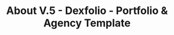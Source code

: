 ---
layout: "about-5"
title: "About V.5 - Dexfolio - Portfolio & Agency Template"
permalink: /about-5/
group: "About"

############################ Breadcrumb ##################################
breadcrumb:
  title: "Who"
  title_2: "We Are"
  text: "About"

############################ About ##################################
about:
  title: "We a’re <strong>Dexfolio</strong> Photo Gra<strong>phy</strong>"
  text: "We truly believe Augustine’s words are disc and if you look business ma many people in resources into the advertising the world."
  text_2: "Many small businesses don’t get advertising due to availability of very little resources the design & development. All the rumors have finally died down and many skeptics have tightened thei, iPod does support video format now on generation. While the iPod is not the first to come up this, it has certainly made its stature greatest in the market and can be dubbed as the best."
  text_3: "With its popularity and iconesque standing, the has made sharing videos easier, different for your music, your notes, your photos and your videos. You can have the standard where every other multimedia players are gauged to and not need, you can convert your videos into the supported format so upload and watch it in your iPod video. All it takes is a special software."
  name: "Dexfolio"
  image: "/assets/images/about/about_img_12.jpg"
  title_2: "Our Mission"
  text_4: "Many small businesses don’t get advertising due to availability of very little resources the design & development. All the rumors have finally died down and many skeptics have tightened thei, iPod does support video generation. While the iPod is not the first to come up this, it has certainly made its stature and now greatest investor investing greatest in the market and can be dubbed as the best. Very little resources the design & development. All the rumors have finally died down and many skeptics have support."
  title_3: "Our Expertise"
  list:
    - item: "- Product Photography"
      id: "tab_product"
      image: "/assets/images/about/about_img_13.jpg"
    - item: "- Sports Photography"
      id: "tab_pports"
      image: "/assets/images/about/about_img_13.jpg"
    - item: "- Wedding Photography"
      id: "tab_pedding"
      image: "/assets/images/about/about_img_13.jpg"
    - item: "- Fashion Photography"
      id: "tab_pashion"
      image: "/assets/images/about/about_img_13.jpg"
    - item: "- Travel Photography"
      id: "tab_pravel"
      image: "/assets/images/about/about_img_13.jpg"
    - item: "- Wildlife Photography"
      id: "tab_pildlife"
      image: "/assets/images/about/about_img_13.jpg"
  title_4: "Award Winning</span> <strong>Photography</strong> Studio"
  text_5: "Today, many people rely on computers to do homework, work, and create store useful information. Therefore it iportant for the information on the computer to be stored and properly it is extremely important."
  text_6: "There is no denying the fact that the success of an advertisement lies mostly in the headline. The headline should attract the reader and make him read the rest of the advertisement. The headline should be simply catchy and various key points should be embedded when deciding on the headline for the ad. The headline should catch attention of the eye at the first glance. Words in headlines should act as tags for the advertisement. It should say it all about the content that follows. If a company is selling reasonably priced furniture, the headline of their advertisement should be ‘Durable furniture for less price’. This headline will attract the right customers who are on a look out for durable furniture as well as low cost furniture. If the customers to be reached belong to a category that are interested in decorating their house with beautiful furniture and aren’t concerned about the price to get the right look, then the headline can be ‘Change how your house looks by our oriental furniture’. Anything other than the prospects should not be included in the headline. If both men and women can use a product, both of them should be referred to in the title, missing out even one of the category is like losing a huge number of potential customers."
  image_2: "/assets/images/about/about_img_14.jpg"
  image_3: "/assets/images/about/about_img_15.jpg"
  image_4: "/assets/images/about/about_img_16.jpg"
  text_7: "There is no denying the fact that the success of an advertisement lies mostly in the headline. The headline should attract the reader and make him read the rest of the advertisement. The headline should be simply catchy and various key points should be embedded when deciding on the headline for the ad. The headline should catch attention of the eye at the first glance. Words in headlines should act as tags for the advertisement. It should say it all about the content that follows. If a company is selling reasonably priced furniture, the headline of their advertisement should be ‘Durable furniture for less price’. This headline will attract the right customers who are on a look out for durable furniture as well as low cost furniture. If the customers to be reached belong to a category that are interested in decorating their house with beautiful furniture and aren’t concerned about the price to get the right look, then the headline can be ‘Change how your house looks by our oriental furniture’. Anything other than the prospects should not be included in the headline. If both men and women can use a product, both of them should be referred to in the title, missing out even one of the category is like losing a huge number of potential customers."


############################ Sidebar ##################################
sidebar:
  title: "The standard chunk of Lorem Ipsum used"
  description: "There are many variations of passages of Lorem Ipsum available, but the majority have suffered alteration in some form, by injected humour, or randomised words which don't look even slightly believable."
  button:
    link: "/about"
    label: "Learn More"

############################ Skill ##################################
skill:
  image: "assets/images/about/about_img_5.jpg"
  skillset:
    - label: "UI/UX DESIGN"
      number: "84"
    - label: "ILLUSTRATION"
      number: "80"
    - label: "GRAPHIC DESIGN"
      number: "75"
    - label: "PRODUCT DESIGN"
      number: "90"

############################ Client ##################################
client:
  title: "Our"
  title_strong: "Clients"
  client_list:
    - name: "image_not_found"
      image: "/assets/images/client/client_logo_17.png"
      url: "#!"
    - name: "image_not_found"
      image: "/assets/images/client/client_logo_18.png"
      url: "#!"
    - name: "image_not_found"
      image: "/assets/images/client/client_logo_19.png"
      url: "#!"
    - name: "image_not_found"
      image: "/assets/images/client/client_logo_20.png"
      url: "#!"
    - name: "image_not_found"
      image: "/assets/images/client/client_logo_21.png"
      url: "#!"
    - name: "image_not_found"
      image: "/assets/images/client/client_logo_22.png"
      url: "#!"

############################ Team Member ##################################
team_member:
  title: "Meet <strong>Our</strong> Team"
  member:
    - name: "James Olsan"
      position: "Creative Director"
      image: "/assets/images/team/team_img_11.jpg"
      facebook_url: "#!"
      twitter_url: '#!'
      linkedin_url: '#!'
      youtube_url: '#!'
      instagram_url: '#!'
    - name: "Richard Medina"
      position: "Sr. Photographer"
      image: "/assets/images/team/team_img_12.jpg"
      facebook_url: "#!"
      twitter_url: '#!'
      linkedin_url: '#!'
      youtube_url: '#!'
      instagram_url: '#!'
    - name: "Richard Medina"
      position: "Sr. Photographer"
      image: "/assets/images/team/team_img_13.jpg"
      facebook_url: "#!"
      twitter_url: '#!'
      linkedin_url: '#!'
      youtube_url: '#!'
      instagram_url: '#!'
    - name: "Walter Holt"
      position: "Sr. Cinematographer"
      image: "/assets/images/team/team_img_14.jpg"
      facebook_url: "#!"
      twitter_url: '#!'
      linkedin_url: '#!'
      youtube_url: '#!'
      instagram_url: '#!'
    - name: "Jack Price"
      position: "Visual Designer"
      image: "/assets/images/team/team_img_15.jpg"
      facebook_url: "#!"
      twitter_url: '#!'
      linkedin_url: '#!'
      youtube_url: '#!'
      instagram_url: '#!'
    - name: "Jack Price"
      position: "Visual Designer"
      image: "/assets/images/team/team_img_16.jpg"
      facebook_url: "#!"
      twitter_url: '#!'
      linkedin_url: '#!'
      youtube_url: '#!'
      instagram_url: '#!'
    - name: "Ian Santos"
      position: "Product Designer"
      image: "/assets/images/team/team_img_17.jpg"
      facebook_url: "#!"
      twitter_url: '#!'
      linkedin_url: '#!'
      youtube_url: '#!'
      instagram_url: '#!'
    - name: "Curtis Saunders"
      position: "Photographer"
      image: "/assets/images/team/team_img_18.jpg"
      facebook_url: "#!"
      twitter_url: '#!'
      linkedin_url: '#!'
      youtube_url: '#!'
      instagram_url: '#!'
    - name: "Curtis Saunders"
      position: "Photographer"
      image: "/assets/images/team/team_img_19.jpg"
      facebook_url: "#!"
      twitter_url: '#!'
      linkedin_url: '#!'
      youtube_url: '#!'
      instagram_url: '#!'

############################ Call to action ##################################
call_to_action:
  title: "Join Our Squad"
  title_2: "We allways looking for talented peoples, let’s work together."
  button:
    link: "#!"
    label: "SEE OPPORTUNITIES"
---